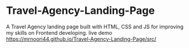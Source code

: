 # Travel-Agency-Landing-Page
A Travel Agency landing page built with HTML, CSS and JS for improving my skills on Frontend developing. 
live demo https://mrnoori44.github.io/Travel-Agency-Landing-Page/src/
